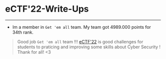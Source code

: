 # eCTF'22-Write-Ups
-----------------------------------------------------------------------

- Im a member in `Get 'em all` team. My team got 4989.000 points for 34th rank.

>Good job `Get 'em all` team !!!
>[eCTF'22](https://ectf.nitk.ac.in/) is good challenges for students to praticing and improving some skills about Cyber Security !
>Thank for all! <3 
